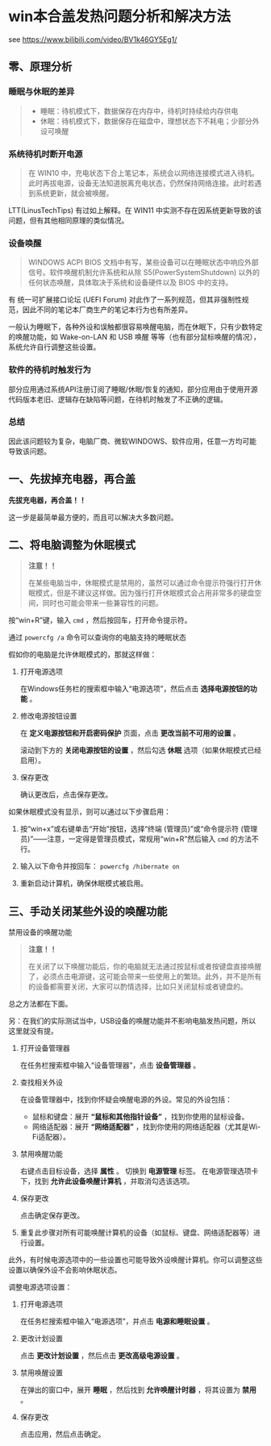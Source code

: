 # win本合盖发热问题分析和解决方法

see https://www.bilibili.com/video/BV1k46GY5Eg1/

## 零、原理分析

### 睡眠与休眠的差异

> - 睡眠：待机模式下，数据保存在内存中，待机时持续给内存供电
> - 休眠：待机模式下，数据保存在磁盘中，理想状态下不耗电；少部分外设可唤醒

### 系统待机时断开电源

> 在 WIN10 中，充电状态下合上笔记本，系统会以网络连接模式进入待机。此时再拔电源，设备无法知道脱离充电状态，仍然保持网络连接。此时若遇到系统更新，就会被唤醒。

LTT(LinusTechTips) 有过如上解释。在 WIN11 中实测不存在因系统更新导致的该问题，但有其他相同原理的类似情况。

### 设备唤醒

> WINDOWS ACPI BIOS 文档中有写，某些设备可以在睡眠状态中响应外部信号。软件唤醒机制允许系统和从除 S5(PowerSystemShutdown) 以外的任何状态唤醒，具体取决于系统和设备硬件以及 BIOS 中的支持。

有 统一可扩展接口论坛 (UEFI Forum) 对此作了一系列规范，但其非强制性规范，因此不同的笔记本厂商生产的笔记本行为也有所差异。

一般认为睡眠下，各种外设和误触都很容易唤醒电脑，而在休眠下，只有少数特定的唤醒功能，如 Wake-on-LAN 和 USB 唤醒 等等（也有部分鼠标唤醒的情况），系统允许自行调整这些设置。

### 软件的待机时触发行为

部分应用通过系统API注册订阅了睡眠/休眠/恢复的通知，部分应用由于使用开源代码版本老旧、逻辑存在缺陷等问题，在待机时触发了不正确的逻辑。

### 总结

因此该问题较为复杂，电脑厂商、微软WINDOWS、软件应用，任意一方均可能导致该问题。

## 一、先拔掉充电器，再合盖

**先拔充电器，再合盖！！**

这一步是最简单最方便的，而且可以解决大多数问题。

## 二、将电脑调整为休眠模式

> **注意！！**
>
> 在某些电脑当中，休眠模式是禁用的，虽然可以通过命令提示符强行打开休眠模式，但是不建议这样做。因为强行打开休眠模式会占用非常多的硬盘空间，同时也可能会带来一些兼容性的问题。

按“win+R”键，输入 `cmd` ，然后按回车，打开命令提示符。

通过 `powercfg /a` 命令可以查询你的电脑支持的睡眠状态

假如你的电脑是允许休眠模式的，那就这样做：

1. 打开电源选项

    在Windows任务栏的搜索框中输入“电源选项”，然后点击 **选择电源按钮的功能** 。

1. 修改电源按钮设置

    在 **定义电源按钮和开启密码保护** 页面，点击 **更改当前不可用的设置** 。
    
    滚动到下方的 **关闭电源按钮的设置** ，然后勾选 **休眠** 选项（如果休眠模式已经启用）。

1. 保存更改

    确认更改后，点击保存更改。

如果休眠模式没有显示，则可以通过以下步骤启用：

1. 按“win+x”或右键单击“开始”按钮，选择“终端 (管理员)”或“命令提示符 (管理员)”——注意，一定得是管理员模式，常规用“win+R”然后输入 `cmd` 的方法不行。

1. 输入以下命令并按回车： `powercfg /hibernate on`

1. 重新启动计算机，确保休眠模式被启用。

## 三、手动关闭某些外设的唤醒功能

禁用设备的唤醒功能

> **注意！！**
>
> 在关闭了以下唤醒功能后，你的电脑就无法通过按鼠标或者按键盘直接唤醒了，必须点击电源键，这可能会带来一些使用上的繁琐。此外，并不是所有的设备都需要关闭，大家可以酌情选择，比如只关闭鼠标或者键盘的。

总之方法都在下面。

另：在我们的实际测试当中，USB设备的唤醒功能并不影响电脑发热问题，所以这里就没有提。

1. 打开设备管理器

    在任务栏搜索框中输入“设备管理器”，点击 **设备管理器** 。

1. 查找相关外设

    在设备管理器中，找到你怀疑会唤醒电源的外设。常见的外设包括：
    - 鼠标和键盘：展开 **“鼠标和其他指针设备”** ，找到你使用的鼠标设备。
    - 网络适配器：展开 **“网络适配器”** ，找到你使用的网络适配器（尤其是Wi-Fi适配器）。

1. 禁用唤醒功能

    右键点击目标设备，选择 **属性** 。
    切换到 **电源管理** 标签。
    在电源管理选项卡下，找到 **允许此设备唤醒计算机** ，并取消勾选该选项。

1. 保存更改

    点击确定保存更改。

1. 重复此步骤对所有可能唤醒计算机的设备（如鼠标、键盘、网络适配器等）进行设置。

此外，有时候电源选项中的一些设置也可能导致外设唤醒计算机。你可以调整这些设置以确保外设不会影响休眠状态。

调整电源选项设置：

1. 打开电源选项

    在任务栏搜索框中输入“电源选项”，并点击 **电源和睡眠设置** 。

1. 更改计划设置

    点击 **更改计划设置** ，然后点击 **更改高级电源设置** 。

1. 禁用唤醒设置

    在弹出的窗口中，展开 **睡眠** ，然后找到 **允许唤醒计时器** ，将其设置为 **禁用** 。

1. 保存更改

    点击应用，然后点击确定。
